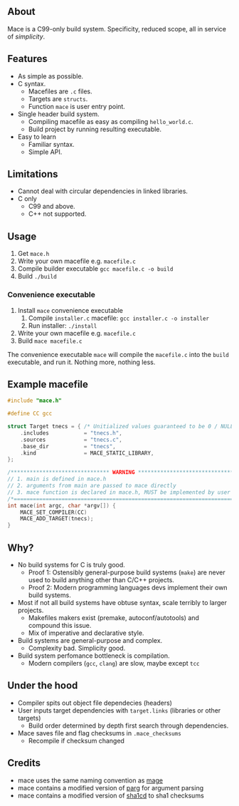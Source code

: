
## About

Mace is a C99-only build system. 
Specificity, reduced scope, all in service of *simplicity*. 

## Features
- As simple as possible.
- C syntax.
    - Macefiles are `.c` files.
    - Targets are `structs`. 
    - Function `mace` is user entry point.
- Single header build system.
    - Compiling macefile as easy as compiling `hello_world.c`.
    - Build project by running resulting executable.
- Easy to learn
    - Familiar syntax.
    - Simple API.

## Limitations
- Cannot deal with circular dependencies in linked libraries.
- C only
    - C99 and above.
    - C++ not supported.

## Usage
1. Get `mace.h`
2. Write your own macefile e.g. `macefile.c`
3. Compile builder executable `gcc macefile.c -o build`
4. Build `./build`

### Convenience executable
1. Install `mace` convenience executable
    1. Compile `installer.c` macefile: `gcc installer.c -o installer`
    2. Run installer: `./install`
2. Write your own macefile e.g. `macefile.c`
3. Build `mace macefile.c`

The convenience executable `mace` will compile the `macefile.c` into the `build` executable, and run it.
Nothing more, nothing less.

## Example macefile
```c
#include "mace.h"

#define CC gcc

struct Target tnecs = { /* Unitialized values guaranteed to be 0 / NULL */
    .includes           = "tnecs.h",
    .sources            = "tnecs.c",
    .base_dir           = "tnecs",
    .kind               = MACE_STATIC_LIBRARY,
};

/******************************* WARNING ********************************/
// 1. main is defined in mace.h                                         //
// 2. arguments from main are passed to mace directly                   //
// 3. mace function is declared in mace.h, MUST be implemented by user  //
/*======================================================================*/
int mace(int argc, char *argv[]) {
    MACE_SET_COMPILER(CC)
    MACE_ADD_TARGET(tnecs);
}

```

## Why?
- No build systems for C is truly good.
    - Proof 1: Ostensibly general-purpose build systems (`make`) are never used to build anything other than C/C++ projects.
    - Proof 2: Modern programming languages devs implement their own build systems.
- Most if not all build systems have obtuse syntax, scale terribly to larger projects.
    - Makefiles makers exist (premake, autoconf/autotools) and compound this issue.
    - Mix of imperative and declarative style.
- Build systems are general-purpose and complex.
    - Complexity bad. Simplicity good.
- Build system perfomance bottleneck is compilation.
    - Modern compilers (`gcc`, `clang`) are slow, maybe except `tcc`

## Under the hood
- Compiler spits out object file dependecies (headers)
- User inputs target dependencies with `target.links` (libraries or other targets)
    - Build order determined by depth first search through dependencies.
- Mace saves file and flag checksums in `.mace_checksums`
    - Recompile if checksum changed

## Credits
- mace uses the same naming convention as [mage](https://github.com/magefile/mage)
- mace contains a modified version of [parg](https://github.com/jibsen/parg) for argument parsing
- mace contains a modified version of [sha1cd](https://github.com/cr-marcstevens/sha1collisiondetection) to sha1 checksums
